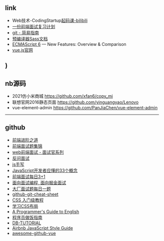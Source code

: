 ## link
- Web技术-CodingStartup[起码课-bilibili](https://space.bilibili.com/451368848/channel/series) 
- [一份前端面试复习计划](https://juejin.cn/post/7061588533214969892)
- [git - 简易指南](https://www.bootcss.com/p/git-guide/)
- [预编译器Sass文档](https://sass.bootcss.com/)
- [ECMAScript 6](http://es6-features.org/#Constants) — New Features: Overview & Comparison
- [vue.js官网](https://cn.vuejs.org/)

)
---
## nb源码
- 2021仿小米商城 https://github.com/xfan6/copy_mi
- 联想官网2016静态页面 https://github.com/yinguangyao/Lenovo
- vue-element-admin https://github.com/PanJiaChen/vue-element-admin

---
## github 
- [前端进阶之道](https://yuchengkai.cn/)
- [前端面试题集锦](https://fe.padding.me/#/)
- [web前端面试 - 面试官系列](https://vue3js.cn/interview/)
- [反问面试](https://github.com/yifeikong/reverse-interview-zh)
- [js手写](https://github.com/qianlongo/fe-handwriting)
- [JavaScript开发者应懂的33个概念](https://github.com/stephentian/33-js-concepts)
- [前端面试每日3+1](https://github.com/haizlin/fe-interview)
- [面向面试编程, 面向掘金面试](https://github.com/shfshanyue/blog/blob/master/post/juejin-interview.md)
- [大厂面试题每日一题](https://github.com/shfshanyue/Daily-Question)
- [github-git-cheat-sheet](https://training.github.com/downloads/zh_CN/github-git-cheat-sheet/)
- [CSS 入门级教程](https://github.com/pengfeiw/css-tutorial)
- [学习CSS布局](https://zh.learnlayout.com/)
- [A Programmer's Guide to English](https://a-programmers-guide-to-english.harryyu.me/)
- [程序员做饭指南](https://github.com/Anduin2017/HowToCook)
- [DB-TUTORIAL](https://github.com/dunwu/db-tutorial)
- [Airbnb JavaScript Style Guide](https://github.com/airbnb/javascript)
- [awesome-github-vue](https://github.com/opendigg/awesome-github-vue)